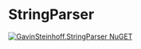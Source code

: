 # StringParser

[![GavinSteinhoff.StringParser NuGET](https://img.shields.io/nuget/dt/GavinSteinhoff.StringParser)](https://www.nuget.org/packages/GavinSteinhoff.StringParser/)

